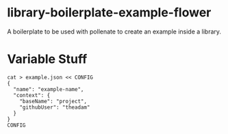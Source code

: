 # library-boilerplate-example-flower

A boilerplate to be used with pollenate to create an example inside a library.

# Variable Stuff

```
cat > example.json << CONFIG
{
  "name": "example-name",
  "context": {
    "baseName": "project",
    "githubUser": "theadam"
  }
}
CONFIG
```
